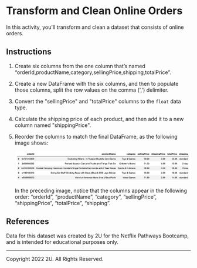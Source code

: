 # Transform and Clean Online Orders

In this activity, you'll transform and clean a dataset that consists of online orders.

## Instructions

1. Create six columns from the one column that’s named “orderId,productName,category,sellingPrice,shipping,totalPrice”.

2. Create a new DataFrame with the six columns, and then to populate those columns, split the row values on the comma (',') delimiter.

3. Convert the "sellingPrice" and "totalPrice" columns to the `float` data type.

4. Calculate the shipping price of each product, and then add it to a new column named "shippingPrice".

5. Reorder the columns to match the final DataFrame, as the following image shows:

    ![A screenshot depicts the final DataFrame.](Images/A1-online_orders_df.png)

    In the preceding image, notice that the columns appear in the following order: “orderId”, “productName”, “category”, “sellingPrice”, “shippingPrice”, “totalPrice”, “shipping”.

## References

Data for this dataset was created by 2U for the Netflix Pathways Bootcamp, and is intended for educational purposes only.

- - -

Copyright 2022 2U. All Rights Reserved.
